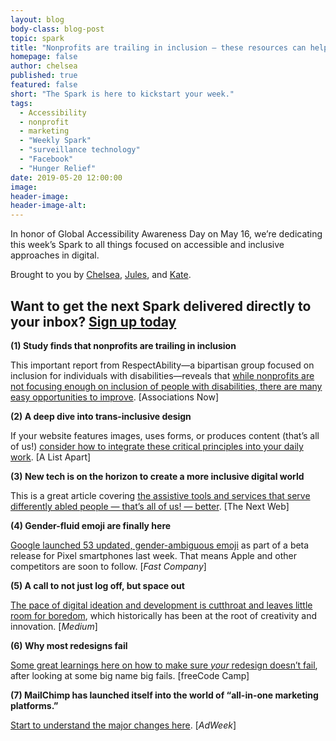 ```yaml
---
layout: blog
body-class: blog-post
topic: spark
title: "Nonprofits are trailing in inclusion — these resources can help"
homepage: false
author: chelsea
published: true
featured: false
short: "The Spark is here to kickstart your week."
tags:
  - Accessibility
  - nonprofit
  - marketing
  - "Weekly Spark"
  - "surveillance technology"
  - "Facebook"
  - "Hunger Relief"
date: 2019-05-20 12:00:00
image:
header-image:
header-image-alt:
---
```

In honor of Global Accessibility Awareness Day on May 16, we’re dedicating this week’s Spark to all things focused on accessible and inclusive approaches in digital.

Brought to you by [Chelsea](https://thinkshout.com/team/chelsea/), [Jules](https://thinkshout.com/team/jules/), and [Kate](https://thinkshout.com/team/kate/).

## Want to get the next Spark delivered directly to your inbox? [**Sign up today**](http://eepurl.com/dFrmtn)

**(1) Study finds that nonprofits are trailing in inclusion**

This important report from RespectAbility—a bipartisan group focused on inclusion for individuals with disabilities—reveals that [while nonprofits are not focusing enough on inclusion of people with disabilities, there are many easy opportunities to improve](https://associationsnow.com/2019/04/report-nonprofits-excluding-people-disabilities). [Associations Now]

**(2) A deep dive into trans-inclusive design**

If your website features images, uses forms, or produces content (that’s all of us!) [consider how to integrate these critical principles into your daily work](https://alistapart.com/article/trans-inclusive-design/). [A List Apart]

**(3) New tech is on the horizon to create a more inclusive digital world**

This is a great article covering [the assistive tools and services that serve differently abled people — that’s all of us! — better](https://thenextweb.com/insider/2019/05/16/designing-products-for-people-with-disabilities-has-never-been-so-important/). [The Next Web]

**(4) Gender-fluid emoji are finally here**

[Google launched 53 updated, gender-ambiguous emoji](https://www.fastcompany.com/90343461/google-releases-gender-fluid-emoji) as part of a beta release for Pixel smartphones last week. That means Apple and other competitors are soon to follow. [_Fast Company_]

**(5) A call to not just log off, but space out**

[The pace of digital ideation and development is cutthroat and leaves little room for boredom](https://medium.com/s/meghan-daum/advice-for-millennials-the-case-for-spacing-out-addd1f60a5a9), which historically has been at the root of creativity and innovation. [_Medium_]

**(6) Why most redesigns fail**

[Some great learnings here on how to make sure _your_ redesign doesn’t fail](https://medium.freecodecamp.org/why-most-redesigns-fail-6ecaaf1b584e), after looking at some big name big fails. [freeCode Camp]


**(7) MailChimp has launched itself into the world of “all-in-one marketing platforms.”**

[Start to understand the major changes here](https://www.adweek.com/brand-marketing/mailchimp-debuts-a-crm-platform-to-help-small-businesses-act-like-enterprise-businesses/). [_AdWeek_]
